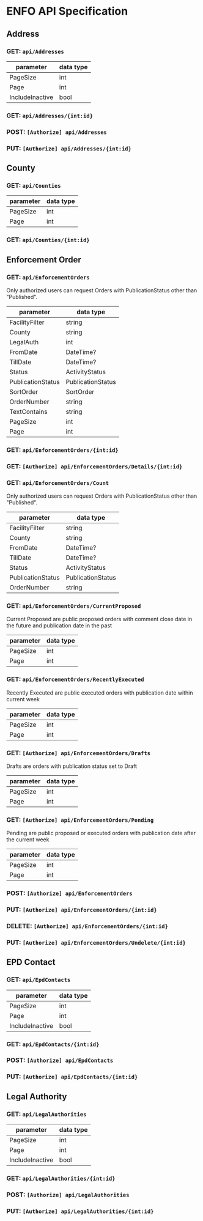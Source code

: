 # ENFO API Specification

## Address

### GET: `api/Addresses`

| parameter       | data type |
|-----------------|-----------|
| PageSize        | int       |
| Page            | int       |
| IncludeInactive | bool      |

### GET: `api/Addresses/{int:id}`

### POST: `[Authorize] api/Addresses`

### PUT: `[Authorize] api/Addresses/{int:id}`

## County

### GET: `api/Counties`

| parameter | data type |
|-----------|-----------|
| PageSize  | int       |
| Page      | int       |

### GET: `api/Counties/{int:id}`

## Enforcement Order

### GET: `api/EnforcementOrders`

Only authorized users can request Orders with PublicationStatus other than "Published".

| parameter         | data type         |
|-------------------|-------------------|
| FacilityFilter    | string            |
| County            | string            |
| LegalAuth         | int               |
| FromDate          | DateTime?         |
| TillDate          | DateTime?         |
| Status            | ActivityStatus    |
| PublicationStatus | PublicationStatus |
| SortOrder         | SortOrder         |
| OrderNumber       | string            |
| TextContains      | string            |
| PageSize          | int               |
| Page              | int               |

### GET: `api/EnforcementOrders/{int:id}`

### GET: `[Authorize] api/EnforcementOrders/Details/{int:id}`

### GET: `api/EnforcementOrders/Count`

Only authorized users can request Orders with PublicationStatus other than "Published".

| parameter         | data type         |
|-------------------|-------------------|
| FacilityFilter    | string            |
| County            | string            |
| FromDate          | DateTime?         |
| TillDate          | DateTime?         |
| Status            | ActivityStatus    |
| PublicationStatus | PublicationStatus |
| OrderNumber       | string            |

### GET: `api/EnforcementOrders/CurrentProposed`

Current Proposed are public proposed orders with comment close date in the future and publication date in the past

| parameter | data type |
|-----------|-----------|
| PageSize  | int       |
| Page      | int       |

### GET: `api/EnforcementOrders/RecentlyExecuted`

Recently Executed are public executed orders with publication date within current week

| parameter | data type |
|-----------|-----------|
| PageSize  | int       |
| Page      | int       |

### GET: `[Authorize] api/EnforcementOrders/Drafts`

Drafts are orders with publication status set to Draft

| parameter | data type |
|-----------|-----------|
| PageSize  | int       |
| Page      | int       |

### GET: `[Authorize] api/EnforcementOrders/Pending`

Pending are public proposed or executed orders with publication date after the current week

| parameter | data type |
|-----------|-----------|
| PageSize  | int       |
| Page      | int       |

### POST: `[Authorize] api/EnforcementOrders`

### PUT: `[Authorize] api/EnforcementOrders/{int:id}`

### DELETE: `[Authorize] api/EnforcementOrders/{int:id}`

### PUT: `[Authorize] api/EnforcementOrders/Undelete/{int:id}`

## EPD Contact

### GET: `api/EpdContacts`

| parameter       | data type |
|-----------------|-----------|
| PageSize        | int       |
| Page            | int       |
| IncludeInactive | bool      |

### GET: `api/EpdContacts/{int:id}`

### POST: `[Authorize] api/EpdContacts`

### PUT: `[Authorize] api/EpdContacts/{int:id}`

## Legal Authority

### GET: `api/LegalAuthorities`

| parameter       | data type |
|-----------------|-----------|
| PageSize        | int       |
| Page            | int       |
| IncludeInactive | bool      |

### GET: `api/LegalAuthorities/{int:id}`

### POST: `[Authorize] api/LegalAuthorities`

### PUT: `[Authorize] api/LegalAuthorities/{int:id}`
